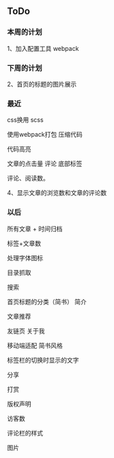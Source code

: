 ## ToDo

### 本周的计划

1、加入配置工具 webpack

### 下周的计划

2、首页的标题的图片展示



### 最近

css换用 scss

使用webpack打包 压缩代码

代码高亮

文章的点击量 评论 底部标签

评论、阅读数。


4、显示文章的浏览数和文章的评论数



### 以后

所有文章 + 时间归档

标签+文章数

处理字体图标

目录抓取

搜索

首页标题的分类（简书） 简介

文章推荐

友链页 关于我

移动端适配 简书风格

标签栏的切换时显示的文字

分享

打赏

版权声明

访客数

评论栏的样式

图片
